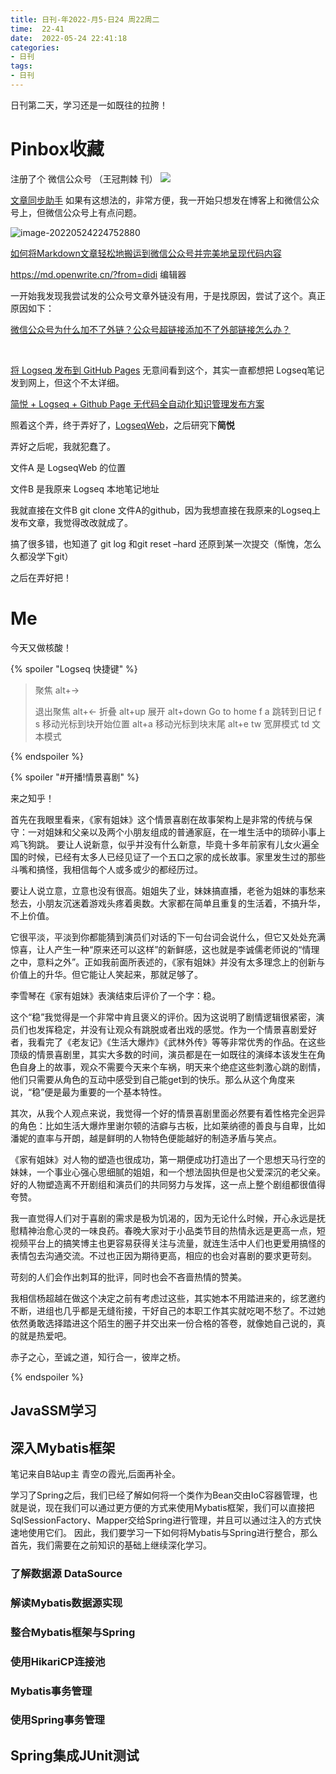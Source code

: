 ```yaml
---
title: 日刊-年2022-月5-日24 周22周二
time:  22-41
date:  2022-05-24 22:41:18
categories:
- 日刊
tags: 
- 日刊
---
```


 日刊第二天，学习还是一如既往的拉胯！

<!-- more -->

# Pinbox收藏

注册了个 微信公众号 （王冠荆棘 刊）
![](https://wangguanjingji.oss-cn-beijing.aliyuncs.com/picture/1653372559270.png)



[文章同步助手](https://www.wechatsync.com/#install) 如果有这想法的，非常方便，我一开始只想发在博客上和微信公众号上，但微信公众号上有点问题。

![image-20220524224752880](https://wangguanjingji.oss-cn-beijing.aliyuncs.com/picture/image-20220524224752880.png)



[如何将Markdown文章轻松地搬运到微信公众号并完美地呈现代码内容](https://cloud.tencent.com/developer/article/1034690) 

https://md.openwrite.cn/?from=didi 编辑器

一开始我发现我尝试发的公众号文章外链没有用，于是找原因，尝试了这个。真正原因如下：

[微信公众号为什么加不了外链？公众号超链接添加不了外部链接怎么办？](https://yiban.io/blog/14900)

<br>



[将 Logseq 发布到 GitHub Pages](https://blog.einverne.info/post/2022/01/logseq-usage.html#vim-mode) 无意间看到这个，其实一直都想把 Logseq笔记发到网上，但这个不太详细。

[简悦 + Logseq + Github Page 无代码全自动化知识管理发布方案](https://github.com/Kenshin/simpread/discussions/3426)

照着这个弄，终于弄好了，[LogseqWeb](http://www.wangguanjingji.top/Logseq/#/page/Contents)，之后研究下**简悦**

弄好之后呢，我就犯蠢了。

文件A 是 LogseqWeb 的位置

文件B  是我原来 Logseq 本地笔记地址

我就直接在文件B git clone 文件A的github，因为我想直接在我原来的Logseq上发布文章，我觉得改改就成了。

搞了很多错，也知道了 git log 和git reset –hard 还原到某一次提交（惭愧，怎么久都没学下git）

之后在弄好把！



# Me

今天又做核酸！



{% spoiler "Logseq 快捷键" %}

> 聚焦	alt+→
>
> 退出聚焦	alt+←
> 折叠	alt+up
> 展开	alt+down
> Go to home	f a
> 跳转到日记	f s
> 移动光标到块开始位置	alt+a
> 移动光标到块末尾	alt+e
> tw 宽屏模式
> td 文本模式

{% endspoiler %}



{% spoiler "#开播!情景喜剧" %}

来之知乎！

首先在我眼里看来，《家有姐妹》这个情景喜剧在故事架构上是非常的传统与保守：一对姐妹和父亲以及两个小朋友组成的普通家庭，在一堆生活中的琐碎小事上鸡飞狗跳。
要让人说新意，似乎并没有什么新意，毕竟十多年前家有儿女火遍全国的时候，已经有太多人已经见证了一个五口之家的成长故事。家里发生过的那些斗嘴和搞怪，我相信每个人或多或少的都经历过。

要让人说立意，立意也没有很高。姐姐失了业，妹妹搞直播，老爸为姐妹的事愁来愁去，小朋友沉迷着游戏头疼着奥数。大家都在简单且重复的生活着，不搞升华，不上价值。

它很平淡，平淡到你都能猜到演员们对话的下一句台词会说什么，但它又处处充满惊喜，让人产生一种“原来还可以这样”的新鲜感，这也就是李诚儒老师说的“情理之中，意料之外”。正如我前面所表述的，《家有姐妹》并没有太多理念上的创新与价值上的升华。但它能让人笑起来，那就足够了。

李雪琴在《家有姐妹》表演结束后评价了一个字：稳。

这个“稳”我觉得是一个非常中肯且褒义的评价。因为这说明了剧情逻辑很紧密，演员们也发挥稳定，并没有让观众有跳脱或者出戏的感觉。作为一个情景喜剧爱好者，我看完了《老友记》《生活大爆炸》《武林外传》等等非常优秀的作品。在这些顶级的情景喜剧里，其实大多数的时间，演员都是在一如既往的演绎本该发生在角色自身上的故事，观众不需要今天来个车祸，明天来个绝症这些刺激心跳的剧情，他们只需要从角色的互动中感受到自己能get到的快乐。那么从这个角度来说，“稳”便是最为重要的一个基本特性。

其次，从我个人观点来说，我觉得一个好的情景喜剧里面必然要有着性格完全迥异的角色：比如生活大爆炸里谢尔顿的洁癖与古板，比如莱纳德的善良与自卑，比如潘妮的直率与开朗，越是鲜明的人物特色便能越好的制造矛盾与笑点。

《家有姐妹》对人物的塑造也很成功，第一期便成功打造出了一个思想天马行空的妹妹，一个事业心强心思细腻的姐姐，和一个想法固执但是也父爱深沉的老父亲。好的人物塑造离不开剧组和演员们的共同努力与发挥，这一点上整个剧组都很值得夸赞。

我一直觉得人们对于喜剧的需求是极为饥渴的，因为无论什么时候，开心永远是抚慰精神治愈心灵的一味良药。春晚大家对于小品类节目的热情永远是更高一点，短视频平台上的搞笑博主也更容易获得关注与流量，就连生活中人们也更爱用搞怪的表情包去沟通交流。不过也正因为期待更高，相应的也会对喜剧的要求更苛刻。

苛刻的人们会作出刺耳的批评，同时也会不吝啬热情的赞美。

我相信杨超越在做这个决定之前有考虑过这些，其实她本不用踏进来的，综艺邀约不断，进组也几乎都是无缝衔接，干好自己的本职工作其实就吃喝不愁了。不过她依然勇敢选择踏进这个陌生的圈子并交出来一份合格的答卷，就像她自己说的，真的就是热爱吧。

赤子之心，至诚之道，知行合一，彼岸之桥。

{% endspoiler %}

## JavaSSM学习

## 深入Mybatis框架

笔记来自B站up主 青空の霞光,后面再补全。

学习了Spring之后，我们已经了解如何将一个类作为Bean交由IoC容器管理，也就是说，现在我们可以通过更方便的方式来使用Mybatis框架，我们可以直接把SqlSessionFactory、Mapper交给Spring进行管理，并且可以通过注入的方式快速地使用它们。
因此，我们要学习一下如何将Mybatis与Spring进行整合，那么首先，我们需要在之前知识的基础上继续深化学习。

### 了解数据源 DataSource

### 解读Mybatis数据源实现

### 整合Mybatis框架与Spring

### 使用HikariCP连接池

### Mybatis事务管理

### 使用Spring事务管理

 ##  Spring集成JUnit测试



